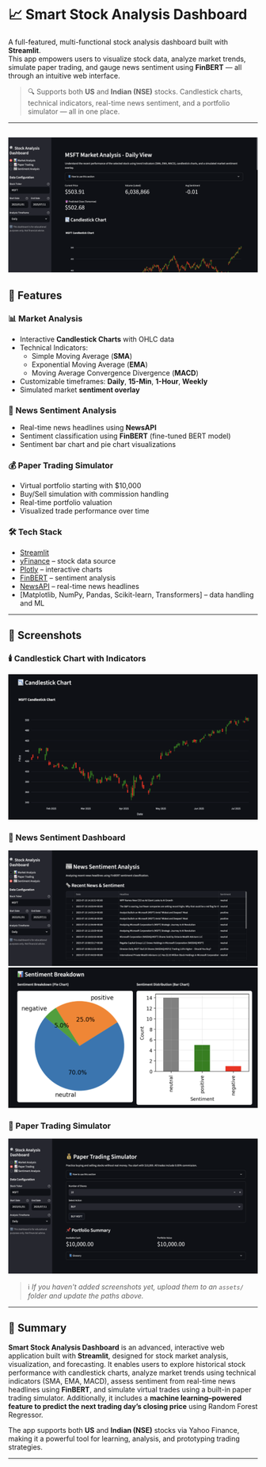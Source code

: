 # 📈 Smart Stock Analysis Dashboard

A full-featured, multi-functional stock analysis dashboard built with **Streamlit**.  
This app empowers users to visualize stock data, analyze market trends, simulate paper trading, and gauge news sentiment using **FinBERT** — all through an intuitive web interface.

> 🔍 Supports both **US** and **Indian (NSE)** stocks. Candlestick charts, technical indicators, real-time news sentiment, and a portfolio simulator — all in one place.

---
![app view](/app.view.png)
---

## 🌟 Features

### 📊 Market Analysis
- Interactive **Candlestick Charts** with OHLC data
- Technical Indicators:
  - Simple Moving Average (**SMA**)
  - Exponential Moving Average (**EMA**)
  - Moving Average Convergence Divergence (**MACD**)
- Customizable timeframes: **Daily**, **15-Min**, **1-Hour**, **Weekly**
- Simulated market **sentiment overlay**

### 📰 News Sentiment Analysis
- Real-time news headlines using **NewsAPI**
- Sentiment classification using **FinBERT** (fine-tuned BERT model)
- Sentiment bar chart and pie chart visualizations

### 💰 Paper Trading Simulator
- Virtual portfolio starting with $10,000
- Buy/Sell simulation with commission handling
- Real-time portfolio valuation
- Visualized trade performance over time

### 🛠️ Tech Stack
- [Streamlit](https://streamlit.io)
- [yFinance](https://pypi.org/project/yfinance/) – stock data source
- [Plotly](https://plotly.com/python/) – interactive charts
- [FinBERT](https://huggingface.co/ProsusAI/finbert) – sentiment analysis
- [NewsAPI](https://newsapi.org) – real-time news headlines
- [Matplotlib, NumPy, Pandas, Scikit-learn, Transformers] – data handling and ML

---

## 📸 Screenshots

### 🕯️ Candlestick Chart with Indicators  
![Candlestick Chart](/candlestick.png)

### 📰 News Sentiment Dashboard  
![Sentiment Analysis](/new_sentiment.png)
![Sentiment breakdown](/sentiment_breakdown.png)
### 💼 Paper Trading Simulator  
![Paper Trading](/papertrading.png)

> ℹ️ _If you haven't added screenshots yet, upload them to an `assets/` folder and update the paths above._

---

## 📝 Summary

**Smart Stock Analysis Dashboard** is an advanced, interactive web application built with **Streamlit**, designed for stock market analysis, visualization, and forecasting. It enables users to explore historical stock performance with candlestick charts, analyze market trends using technical indicators (SMA, EMA, MACD), assess sentiment from real-time news headlines using **FinBERT**, and simulate virtual trades using a built-in paper trading simulator. Additionally, it includes a **machine learning–powered feature to predict the next trading day’s closing price** using Random Forest Regressor.

The app supports both **US** and **Indian (NSE)** stocks via Yahoo Finance, making it a powerful tool for learning, analysis, and prototyping trading strategies.

---